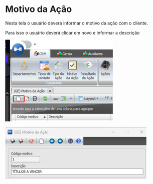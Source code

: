 # Motivo da Ação

Nesta tela o usuário deverá informar o motivo da ação com o cliente.

Para isso o usuário deverá clicar em novo e informar a descrição

![motivo-da-acao](./img/motivo-da-acao/motivo-da-acao.png)

![motivo-da-acao-1](./img/motivo-da-acao/motivo-da-acao-1.png)